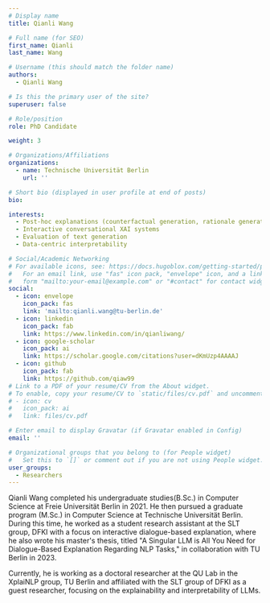 ```yaml
---
# Display name
title: Qianli Wang

# Full name (for SEO)
first_name: Qianli
last_name: Wang

# Username (this should match the folder name)
authors:
  - Qianli Wang

# Is this the primary user of the site?
superuser: false

# Role/position
role: PhD Candidate

weight: 3

# Organizations/Affiliations
organizations:
  - name: Technische Universität Berlin
    url: ''

# Short bio (displayed in user profile at end of posts)
bio: 

interests:
  - Post-hoc explanations (counterfactual generation, rationale generation etc.)
  - Interactive conversational XAI systems
  - Evaluation of text generation
  - Data-centric interpretability

# Social/Academic Networking
# For available icons, see: https://docs.hugoblox.com/getting-started/page-builder/#icons
#   For an email link, use "fas" icon pack, "envelope" icon, and a link in the
#   form "mailto:your-email@example.com" or "#contact" for contact widget.
social:
  - icon: envelope
    icon_pack: fas
    link: 'mailto:qianli.wang@tu-berlin.de'
  - icon: linkedin
    icon_pack: fab
    link: https://www.linkedin.com/in/qianliwang/
  - icon: google-scholar
    icon_pack: ai
    link: https://scholar.google.com/citations?user=dKmUzp4AAAAJ
  - icon: github
    icon_pack: fab
    link: https://github.com/qiaw99
# Link to a PDF of your resume/CV from the About widget.
# To enable, copy your resume/CV to `static/files/cv.pdf` and uncomment the lines below.
# - icon: cv
#   icon_pack: ai
#   link: files/cv.pdf

# Enter email to display Gravatar (if Gravatar enabled in Config)
email: ''

# Organizational groups that you belong to (for People widget)
#   Set this to `[]` or comment out if you are not using People widget.
user_groups:
  - Researchers
---
```

Qianli Wang completed his undergraduate studies(B.Sc.) in Computer Science at Freie Universität Berlin in 2021. He then pursued a graduate program (M.Sc.) in Computer Science at Technische Universität Berlin. During this time, he worked as a student research assistant at the SLT group, DFKI with a focus on interactive dialogue-based explanation, where he also wrote his master's thesis, titled "A Singular LLM is All You Need for Dialogue-Based Explanation Regarding NLP Tasks," in collaboration with TU Berlin in 2023.

Currently, he is working as a doctoral researcher at the QU Lab in the XplaiNLP group, TU Berlin and affiliated with the SLT group of DFKI as a guest researcher, focusing on the explainability and interpretability of LLMs.
